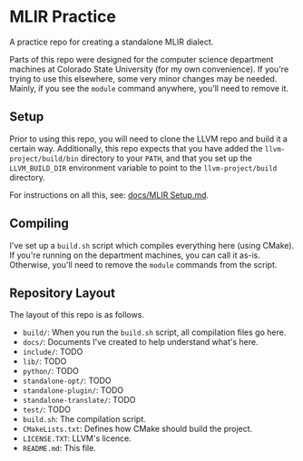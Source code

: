 # MLIR Practice
A practice repo for creating a standalone MLIR dialect.

Parts of this repo were designed for the computer science department machines
at Colorado State University (for my own convenience).
If you're trying to use this elsewhere, some very minor changes may be needed.
Mainly, if you see the `module` command anywhere, you'll need to remove it.

## Setup
Prior to using this repo, you will need to clone the LLVM repo and build it a certain way.
Additionally, this repo expects that you have added the `llvm-project/build/bin` directory to your `PATH`,
and that you set up the `LLVM_BUILD_DIR` environment variable to point to the `llvm-project/build` directory.

For instructions on all this, see: [docs/MLIR Setup.md](./docs/MLIR%20Setup.md).

## Compiling
I've set up a `build.sh` script which compiles everything here (using CMake).
If you're running on the department machines, you can call it as-is.
Otherwise, you'll need to remove the `module` commands from the script.

## Repository Layout
The layout of this repo is as follows.

- `build/`: When you run the `build.sh` script, all compilation files go here.
- `docs/`: Documents I've created to help understand what's here.
- `include/`: TODO
- `lib/`: TODO
- `python/`: TODO
- `standalone-opt/`: TODO
- `standalone-plugin/`: TODO
- `standalone-translate/`: TODO
- `test/`: TODO
- `build.sh`: The compilation script.
- `CMakeLists.txt`: Defines how CMake should build the project.
- `LICENSE.TXT`: LLVM's licence.
- `README.md`: This file.
